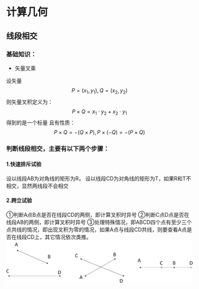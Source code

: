 # 计算几何

## 线段相交

### 基础知识：

- 矢量叉乘

设矢量$$P=(x_{1},y_{1}), Q=(x_{2},y_{2})$$
则矢量叉积定义为：$$P \times Q = x_{1} \cdot y_{2} + x_{2} \cdot y_{1}$$得到的是一个标量
且有性质：$$P \times Q = - (Q \times P), P \times (-Q) = - (P \times Q)$$

### 判断线段相交，主要有以下两个步骤：
#### 1.快速排斥试验
设以线段AB为对角线的矩形为R， 设以线段CD为对角线的矩形为T，如果R和T不相交，显然两线段不会相交
#### 2.跨立试验
①判断A点B点是否在线段CD的两侧，即计算叉积时异号
②判断C点D点是否在线段AB的两侧，即计算叉积时异号
③处理特殊情况，即ABCD四个点有至少三个点共线的情况，即出现叉积为零的情况，如果A点与线段CD共线，则要查看A点是否在线段CD上，其它情况依次类推。
![line_intersection.jpg](./img/line_intersection.jpg)

